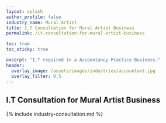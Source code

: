 ```yaml
---
layout: splash 
author_profile: false 
industry_name: Mural Artist
title: I.T Consultation for Mural Artist Business
permalink: /it-consultation-for-mural-artist-business

toc: true
toc_sticky: true

excerpt: "I.T required in a Accountancy Practice Business."
header:
  overlay_image: /assets/images/industries/accountant.jpg
  overlay_filter: 0.5 
---
```


## I.T Consultation for Mural Artist Business

{% include industry-consultation.md %}
